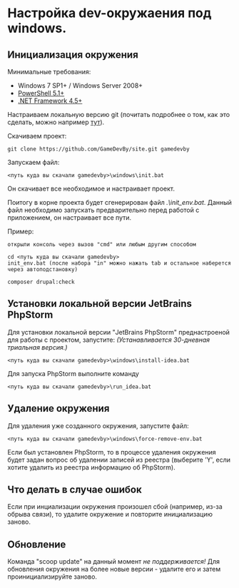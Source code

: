 # Настройка dev-окружаения под windows.

## Инициализация окружения

Минимальные требования:

* Windows 7 SP1+ / Windows Server 2008+
* [PowerShell 5.1+](https://www.microsoft.com/en-us/download/details.aspx?id=54616)
* [.NET Framework 4.5+](https://www.microsoft.com/net/download)

Настраиваем локальную версию git (почитать подробнее о том, как это сделать, можно например [тут](https://habr.com/ru/post/125799)).

Скачиваем проект:

```
git clone https://github.com/GameDevBy/site.git gamedevby
```

Запускаем файл:
```
<путь куда вы скачали gamedevby>\windows\init.bat
```

Он скачивает все необходимое и настраивает проект.

Поитогу в корне проекта будет сгенерирован файл _.\init_env.bat_.
Данный файл необходимо запускать предварительно перед работой с приложением, он настраивает все пути.

Пример:
```
открыли консоль через вызов "cmd" или любым другим способом

cd <путь куда вы скачали gamedevby>
init_env.bat (после набора "in" можно нажать tab и остальное наберется через автоподстановку)

composer drupal:check
```

## Установки локальной версии JetBrains PhpStorm

Для установки локальной версии "JetBrains PhpStorm" преднастроеной для работы с проектом, запустите:
_(Устанавливается 30-дневная триальная версия.)_
```
<путь куда вы скачали gamedevby>\windows\install-idea.bat
```

Для запуска PhpStorm выполните команду
```
<путь куда вы скачали gamedevby>\run_idea.bat
```

## Удаление окружения

Для удаления уже созданного окружения, запустите файл:
```
<путь куда вы скачали gamedevby>\windows\force-remove-env.bat
```

Если был установлен PhpStorm, то в процессе удаления окружения будет задан вопрос об удалении записей из реестра (выберите 'Y', если хотите удалить из реестра информацию об PhpStorm).

## Что делать в случае ошибок

Если при инциализации окружения произошел сбой (например, из-за обрыва связи), то удалите окружение и повторите инициализацию заново.

## Обновление

Команда "scoop update" на данный момент _не поддерживается!_ Для обновления окружения на более новые версии - удалите его и затем проинициализируйте заново.
